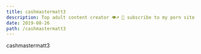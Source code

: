```yaml
---
title: cashmastermatt3
description: Top adult content creator 👁♐️ 👑 subscribe to my porn site below IG Missskaylax
date: 2019-08-26
path: /cashmastermatt3
---
```


cashmastermatt3